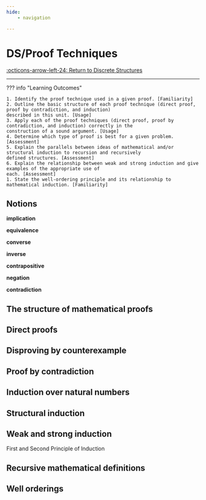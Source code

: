 ```yaml
---
hide:
    - navigation 

---
```


# DS/Proof Techniques

[:octicons-arrow-left-24: Return to Discrete Structures](/Bodies-of-Knowledge/Discrete-Structures/)

---

??? info "Learning Outcomes"

    1. Identify the proof technique used in a given proof. [Familiarity]
    2. Outline the basic structure of each proof technique (direct proof, proof by contradiction, and induction)
    described in this unit. [Usage]
    3. Apply each of the proof techniques (direct proof, proof by contradiction, and induction) correctly in the
    construction of a sound argument. [Usage]
    4. Determine which type of proof is best for a given problem. [Assessment]
    5. Explain the parallels between ideas of mathematical and/or structural induction to recursion and recursively
    defined structures. [Assessment]
    6. Explain the relationship between weak and strong induction and give examples of the appropriate use of
    each. [Assessment]
    1. State the well-ordering principle and its relationship to mathematical induction. [Familiarity]

## Notions

**implication**

**equivalence**

**converse**

**inverse**

**contrapositive**

**negation**

**contradiction**

## The structure of mathematical proofs

## Direct proofs

## Disproving by counterexample

## Proof by contradiction

## Induction over natural numbers

## Structural induction

## Weak and strong induction 

First and Second Principle of Induction

## Recursive mathematical definitions

## Well orderings